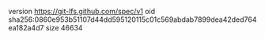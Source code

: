 version https://git-lfs.github.com/spec/v1
oid sha256:0860e953b51107d44dd595120115c01c569abdab7899dea42ded764ea182a4d7
size 46634
